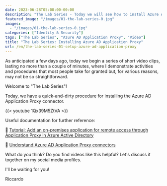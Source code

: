 ```yaml
---
date: 2023-06-28T05:00:00-00:00
description: "The Lab Series - Today we will see how to install Azure AD Application Proxy"
featured_image: "/images/01-the-lab-series-0.jpg"
images:
  - "/images/01-the-lab-series-0.jpg"
categories: ["Identity & Security"]
tags: ["The Lab Series", "Azure AD Application Proxy", "Video"]
title: "The Lab Series: Installing Azure AD Application Proxy"
url: /en/the-lab-series-01-setup-azure-ad-application-proxy
---
```

As anticipated a few days ago, today we begin a series of short video clips, lasting no more than a couple of minutes, where I demonstrate activities and procedures that most people take for granted but, for various reasons, may not be so straightforward.

Welcome to "The Lab Series"!

Today, we have a quick-and-dirty procedure for installing the Azure AD Application Proxy connector.

{{< youtube 1Qx39M5ZtVA >}}

Useful documentation for further reference:

📄 [Tutorial: Add an on-premises application for remote access through Application Proxy in Azure Active Directory](https://learn.microsoft.com/en-us/azure/active-directory/app-proxy/application-proxy-add-on-premises-application)  

📄 [Understand Azure AD Application Proxy connectors](https://learn.microsoft.com/en-us/azure/active-directory/app-proxy/application-proxy-connectors)

What do you think? Do you find videos like this helpful? Let's discuss it together on my social media profiles.

I'll be waiting for you!

Riccardo






